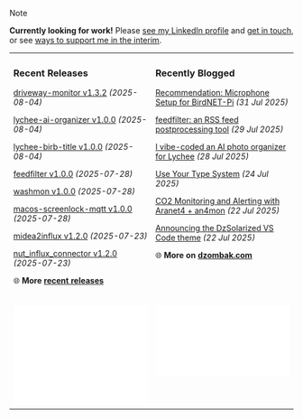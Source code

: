 > [!NOTE]  
> **Currently looking for work!** Please <a href="https://www.linkedin.com/in/chris-dzombak/" rel="me">see my LinkedIn profile</a> and <a href="https://www.dzombak.com/contact">get in touch</a>, or see <a href="https://www.dzombak.com/support-me">ways to support me in the interim</a>.

<table><tr><td valign="top" width="50%" style="margin-bottom: 1em;">

### Recent Releases

<!-- recent_releases starts -->
[driveway-monitor v1.3.2](https://github.com/cdzombak/driveway-monitor/releases/tag/v1.3.2) *(2025-08-04)*

[lychee-ai-organizer v1.0.0](https://github.com/cdzombak/lychee-ai-organizer/releases/tag/v1.0.0) *(2025-08-04)*

[lychee-birb-title v1.0.0](https://github.com/cdzombak/lychee-birb-title/releases/tag/v1.0.0) *(2025-08-04)*

[feedfilter v1.0.0](https://github.com/cdzombak/feedfilter/releases/tag/v1.0.0) *(2025-07-28)*

[washmon v1.0.0](https://github.com/cdzombak/washmon/releases/tag/v1.0.0) *(2025-07-28)*

[macos-screenlock-mqtt v1.0.0](https://github.com/cdzombak/macos-screenlock-mqtt/releases/tag/v1.0.0) *(2025-07-28)*

[midea2influx v1.2.0](https://github.com/cdzombak/midea2influx/releases/tag/v1.2.0) *(2025-07-23)*

[nut_influx_connector v1.2.0](https://github.com/cdzombak/nut_influx_connector/releases/tag/v1.2.0) *(2025-07-23)*
<!-- recent_releases ends -->
🌐 **More [recent releases](https://github.com/cdzombak/cdzombak/blob/main/RELEASES.md)**
<br />
<br />
</td><td valign="top" width="50%" style="margin-bottom: 1em;">

### Recently Blogged

<!-- blog starts -->
[Recommendation: Microphone Setup for BirdNET-Pi](https://www.dzombak.com/blog/2025/07/recommendation-microphone-setup-for-birdnet-pi/) *(31 Jul 2025)*

[feedfilter: an RSS feed postprocessing tool](https://www.dzombak.com/blog/2025/07/feedfilter-an-rss-feed-postprocessing-tool/) *(29 Jul 2025)*

[I vibe-coded an AI photo organizer for Lychee](https://www.dzombak.com/blog/2025/07/i-vibe-coded-an-ai-photo-organizer-for-lychee/) *(28 Jul 2025)*

[Use Your Type System](https://www.dzombak.com/blog/2025/07/use-your-type-system/) *(24 Jul 2025)*

[CO2 Monitoring and Alerting with Aranet4 + an4mon](https://www.dzombak.com/blog/2025/07/co2-monitoring-and-alerting-with-aranet4-an4mon/) *(22 Jul 2025)*

[Announcing the DzSolarized VS Code theme](https://www.dzombak.com/blog/2025/07/announcing-the-dzsolarized-vs-code-theme/) *(22 Jul 2025)*
<!-- blog ends -->
🌐 **More on [dzombak.com](https://www.dzombak.com/blog)**
<br />
<br />
</td></tr><tr><td valign="top" width="50%"><a href="https://github.com/cdzombak"> <picture><img src="/github-summary.svg" alt="@cdzombak summary"></picture></a></td><td valign="top" width="50%"><a href="https://github.com/sponsors/cdzombak"> <picture><img src="/github-sponsor.svg" alt="sponsor me"></picture></a><br /><br /></td></tr></table>
